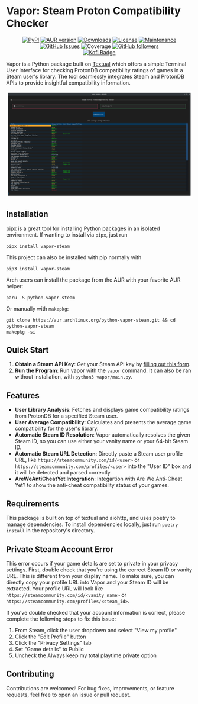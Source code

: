 # Vapor: Steam Proton Compatibility Checker

<p align="center">
	<a href="https://badge.fury.io/py/vapor-steam"><img alt="PyPI" src="https://img.shields.io/pypi/v/vapor-steam" /></a>
	<a href="https://aur.archlinux.org/packages/python-vapor-steam/"><img alt="AUR version" src="https://img.shields.io/aur/version/python-vapor-steam"></a>
	<a href="https://pepy.tech/project/vapor-steam"><img alt="Downloads" src="https://pepy.tech/badge/vapor-steam" /></a>
	<a href="https://github.com/TabulateJarl8/vapor/blob/master/LICENSE"><img alt="License" src="https://img.shields.io/pypi/l/vapor-steam.svg" /></a>
	<a href="https://github.com/TabulateJarl8/vapor/graphs/commit-activity"><img alt="Maintenance" src="https://img.shields.io/badge/Maintained%3F-yes-green.svg" /></a>
	<a href="https://github.com/TabulateJarl8/vapor/issues/"><img alt="GitHub Issues" src="https://img.shields.io/github/issues/TabulateJarl8/vapor.svg" /></a>
	<img alt="Coverage" src="https://img.shields.io/codecov/c/github/TabulateJarl8/vapor" />
	<a href="https://github.com/TabulateJarl8"><img alt="GitHub followers" src="https://img.shields.io/github/followers/TabulateJarl8?style=social" /></a>
	<br>
	<a href="https://ko-fi.com/L4L3L7IO2"><img alt="Kofi Badge" src="https://ko-fi.com/img/githubbutton_sm.svg" /></a>
</p>

Vapor is a Python package built on [Textual](https://github.com/textualize/textual/) which offers a simple Terminal User Interface for checking ProtonDB compatibility ratings of games in a Steam user's library. The tool seamlessly integrates Steam and ProtonDB APIs to provide insightful compatibility information.

![Vapor Showing Information](https://raw.githubusercontent.com/TabulateJarl8/vapor/master/img/info.png)

## Installation
[pipx](https://pipx.pypa.io/stable/) is a great tool for installing Python packages in an isolated environment. If wanting to install via `pipx`, just run
```shell
pipx install vapor-steam
```
This project can also be installed with pip normally with
```shell
pip3 install vapor-steam
```

Arch users can install the package from the AUR with your favorite AUR helper:
```shell
paru -S python-vapor-steam
```
Or manually with `makepkg`:
```shell
git clone https://aur.archlinux.org/python-vapor-steam.git && cd python-vapor-steam
makepkg -si
```

## Quick Start
1. **Obtain a Steam API Key**: Get your Steam API key by [filling out this form](https://steamcommunity.com/dev/apikey).
2. **Run the Program**: Run vapor with the `vapor` command. It can also be ran without installation, with `python3 vapor/main.py`.

## Features
 - **User Library Analysis**: Fetches and displays game compatibility ratings from ProtonDB for a specified Steam user.
 - **User Average Compatibility**: Calculates and presents the average game compatibility for the user's library.
 - **Automatic Steam ID Resolution**: Vapor automatically resolves the given Steam ID, so you can use either your vanity name or your 64-bit Steam ID.
 - **Automatic Steam URL Detection**: Directly paste a Steam user profile URL, like `https://steamcommunity.com/id/<user>` or `https://steamcommunity.com/profiles/<user>` into the "User ID" box and it will be detected and parsed correctly.
 - **AreWeAntiCheatYet Integration**: Integartion with Are We Anti-Cheat Yet? to show the anti-cheat compatibility status of your games.

## Requirements
This package is built on top of textual and aiohttp, and uses poetry to manage dependencies. To install dependencies locally, just run `poetry install` in the repository's directory.

## Private Steam Account Error
This error occurs if your game details are set to private in your privacy settings. First, double check that you're using the correct Steam ID or vanity URL. This is different from your display name. To make sure, you can directly copy your profile URL into Vapor and your Steam ID will be extracted. Your profile URL will look like `https://steamcommunity.com/id/<vanity_name>` or `https://steamcommunity.com/profiles/<steam_id>`.

If you've double checked that your account information is correct, please complete the following steps to fix this issue:

1. From Steam, click the user dropdown and select "View my profile"
1. Click the "Edit Profile" button
2. Click the "Privacy Settings" tab
3. Set "Game details" to Public
4. Uncheck the Always keep my total playtime private option

## Contributing
Contributions are welcomed! For bug fixes, improvements, or feature requests, feel free to open an issue or pull request.
